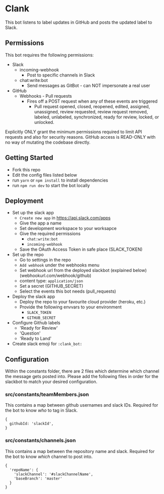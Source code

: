 # Clank
This bot listens to label updates in GitHub and posts the updated label to Slack.

## Permissions
This bot requires the following permissions:
* Slack
  * incoming-webhook
    * Post to specific channels in Slack
  * chat:write:bot
    * Send messages as GitBot - can NOT impersonate a real user
* GitHub
  * Webhooks - Pull requests
    * Fires off a POST request when any of these events are triggered
      * Pull request opened, closed, reopened, edited, assigned, unassigned, review requested, review request removed, labeled, unlabeled, synchronized, ready for review, locked, or unlocked.

Explicitly ONLY grant the minimum permissions required to limit API requests and also for security reasons. GitHub access is READ-ONLY with no way of mutating the codebase directly.

## Getting Started
* Fork this repo
* Edit the config files listed below
* run `yarn` or `npm install` to install dependencies
* run `npm run dev` to start the bot locally

## Deployment
* Set up the slack app
  * `Create new app` in https://api.slack.com/apps
  * Give the app a name
  * Set development workspace to your worksapce
  * Give the required permissions
    * `chat:write:bot`
    * `incoming-webhook`
  * Save the OAuth Access Token in safe place (SLACK_TOKEN)
* Set up the repo
  * Go to settings in the repo
  * `Add webhook` under the webhooks menu
  * Set webhook url from the deployed slackbot (explained below) (webhookurl.com/webhook/github)
  * content type: `application/json`
  * Set a secret (GITHUB_SECRET)
  * Select the events this bot needs (pull_requests)
* Deploy the slack app
  * Deploy the repo to your favourite cloud provider (heroku, etc.)
  * Provide the following envvars to your environment
    * `SLACK_TOKEN`
    * `GITHUB_SECRET`
* Configure Github labels
    * 'Ready for Review'
    * 'Question'
    * 'Ready to Land'
* Create slack emoji for `:clank_bot:`

## Configuration
Within the constants folder, there are 2 files which determine which channel the message gets posted into. Please add the following files in order for the slackbot to match your desired configuration.

### src/constants/teamMembers.json
This contains a map between github usernames and slack IDs. Required for the bot to know *who* to tag in Slack.
```
{
  githubId: 'slackId',
}
```

### src/constants/channels.json
This contains a map between the repository name and slack. Required for the bot to know *which* channel to post into.

```
{
  'repoName': {
    'slackChannel': '#slackChannelName',
    'baseBranch': 'master'
  }
}
```
